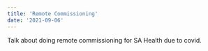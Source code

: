 ```yaml
---
title: 'Remote Commissioning'
date: '2021-09-06'
---
```


Talk about doing remote commissioning for SA Health due to covid. 